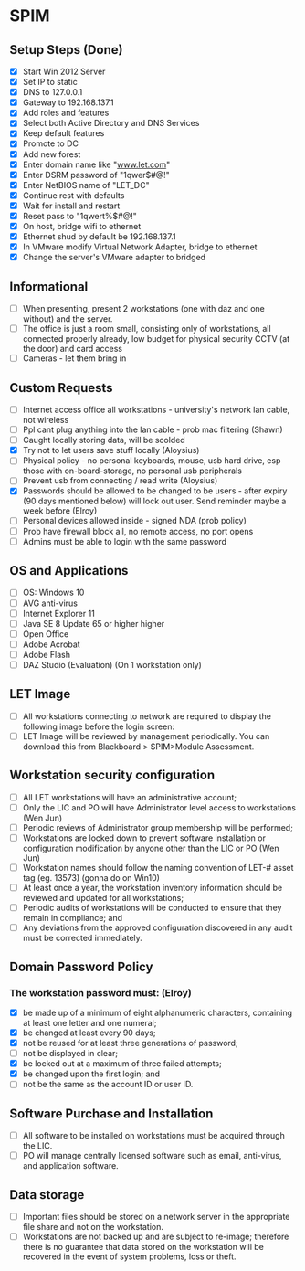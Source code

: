 # SPIM

## Setup Steps (Done)
* [x] Start Win 2012 Server
* [x] Set IP to static
* [x] DNS to 127.0.0.1
* [x] Gateway to 192.168.137.1
* [x] Add roles and features
* [x] Select both Active Directory and DNS Services
* [x] Keep default features
* [x] Promote to DC
* [x] Add new forest
* [x] Enter domain name like "www.let.com"
* [x] Enter DSRM password of "1qwer$#@!"
* [x] Enter NetBIOS name of "LET_DC"
* [x] Continue rest with defaults
* [x] Wait for install and restart
* [x] Reset pass to "1qwert%$#@!"
* [x] On host, bridge wifi to ethernet
* [x] Ethernet shud by default be 192.168.137.1
* [x] In VMware modify Virtual Network Adapter, bridge to ethernet
* [x] Change the server's VMware adapter to bridged

## Informational
* [ ] When presenting, present 2 workstations (one with daz and one without) and the server.
* [ ] The office is just a room small, consisting only of workstations, all connected properly already, low budget for physical security CCTV (at the door) and card access
* [ ] Cameras - let them bring in

## Custom Requests
* [ ] Internet access office all workstations - university's network lan cable, not wireless
* [ ] Ppl cant plug anything into the lan cable - prob mac filtering (Shawn)
* [ ] Caught locally storing data, will be scolded
* [x] Try not to let users save stuff locally (Aloysius)
* [ ] Physical policy - no personal keyboards, mouse, usb hard drive, esp those with on-board-storage, no personal usb peripherals
* [ ] Prevent usb from connecting / read write (Aloysius)
* [x] Passwords should be allowed to be changed to be users - after expiry (90 days mentioned below) will lock out user. Send reminder maybe a week before (Elroy)
* [ ] Personal devices allowed inside - signed NDA (prob policy)
* [ ] Prob have firewall block all, no remote access, no port opens
* [ ] Admins must be able to login with the same password

## OS and Applications
* [ ] OS: Windows 10 
* [ ] AVG anti-virus
* [ ] Internet Explorer 11
* [ ] Java SE 8 Update 65 or higher higher
* [ ] Open Office
* [ ] Adobe Acrobat
* [ ] Adobe Flash
* [ ] DAZ Studio (Evaluation) (On 1 workstation only)
 
## LET Image 
* [ ] All workstations connecting to network are required to display the following image before the login screen:
* [ ] LET Image will be reviewed by management periodically. You can download this from Blackboard > SPIM>Module Assessment.

## Workstation security configuration
* [ ] All LET workstations will have an administrative account;
* [ ] Only the LIC and PO will have Administrator level access to workstations (Wen Jun)
* [ ] Periodic reviews of Administrator group membership will be performed;
* [ ] Workstations are locked down to prevent software installation or configuration modification by anyone other than the LIC or PO (Wen Jun)
* [ ] Workstation names should follow the naming convention of LET-# asset tag (eg. 13573) (gonna do on Win10)
* [ ] At least once a year, the workstation inventory information should be reviewed and updated for all workstations;
* [ ] Periodic audits of workstations will be conducted to ensure that they remain in compliance; and
* [ ] Any deviations from the approved configuration discovered in any audit must be corrected immediately.

## Domain Password Policy

### The workstation password must: (Elroy)
* [x] be made up of a minimum of eight alphanumeric characters, containing at least one letter and one numeral;
* [x] be changed at least every 90 days;
* [x] not be reused for at least three generations of password;
* [ ] not be displayed in clear;
* [x] be locked out at a maximum of three failed attempts;
* [x] be changed upon the first login; and
* [ ] not be the same as the account ID or user ID.
 
## Software Purchase and Installation
* [ ] All software to be installed on workstations must be acquired through the LIC.
* [ ] PO will manage centrally licensed software such as email, anti-virus, and application software.

## Data storage
* [ ] Important files should be stored on a network server in the appropriate file share and not on the workstation.
* [ ] Workstations are not backed up and are subject to re-image; therefore there is no guarantee that data stored on the workstation will be recovered in the event of system problems, loss or theft.
